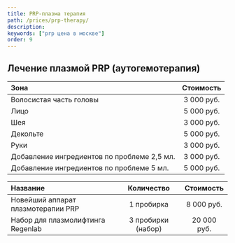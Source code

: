 ```yaml
---
title: PRP-плазма терапия
path: /prices/prp-therapy/
description:
keywords: ["prp цена в москве"]
order: 9
---
```


## Лечение плазмой PRP (аутогемотерапия)

| Зона                                        | Стоимость  |
|:--------------------------------------------|:----------:|
| Волосистая часть головы                     | 3 000 руб. |
| Лицо                                        | 5 000 руб. |
| Шея                                         | 3 000 руб. |
| Декольте                                    | 5 000 руб. |
| Руки                                        | 3 000 руб. |
| Добавление ингредиентов по проблеме 2,5 мл. | 3 000 руб. |
| Добавление ингредиентов по проблеме 5 мл.   | 5 000 руб. |



| Название                           |     Количество     |  Стоимость  |
|:-----------------------------------|:------------------:|:-----------:|
| Новейший аппарат плазмотерапии PRP |     1 пробирка     | 8 000 руб.  |
| Набор для плазмолифтинга Regenlab  | 3 пробирки (набор) | 20 000 руб. |

